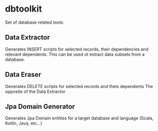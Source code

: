 # dbtoolkit

Set of database related tools:

## Data Extractor

Generates INSERT scripts for selected records, their dependencies and relevant dependents.
This can be used ot extract data subsets from a database.

## Data Eraser

Generates DELETE scripts for selected records and theis dependents
The opposite of the Data Extractor

## Jpa Domain Generator

Generates Jpa Domain entities for a target database and language (Scala, Kotlin, Java, etc...)

